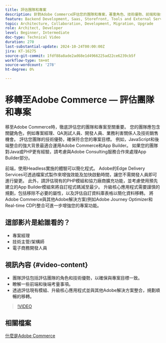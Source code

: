 ```yaml
---
title: 評估團隊和專案
description: 針對Adobe Commerce評估您的團隊和專案，著重角色、技術優勢、前端和後端考量因素，以便成功移轉。
feature: Backend Development, Saas, Storefront, Tools and External Services
topic: Architecture, Collaboration, Development, Migration, Upgrade
role: Architect, Developer
level: Beginner, Intermediate
doc-type: Technical Video
duration: 270
last-substantial-update: 2024-10-24T00:00:00Z
jira: KT-16275
source-git-commit: 1fdf88a8ade2ad68e1d4966225ad22ce6239cb5f
workflow-type: tm+mt
source-wordcount: '278'
ht-degree: 0%

---
```



# 移轉至Adobe Commerce — 評估團隊和專案

移至Adobe Commerce時，徹底評估您的團隊和專案至關重要。 您的團隊應包含關鍵角色，例如專案經理、QA測試人員、開發人員、業務利害關係人及技術銷售機會。 評估您團隊的技術優勢，確保符合您的專案目標。 例如，JavaScript和後端整合的強大背景最適合運用Adobe Commerce和App Builder。 如果您的團隊對Java或PHP更有經驗，請考慮與Adobe Consulting服務合作來處理App Builder部分。

前端，使用Headless實施的體驗可以簡化程式。 Adobe的Edge Delivery Services可透過檔案式製作來增強效能及加快啟動時間，讓您不需開發人員即可進行變更。 此外，請評估現有的PHP模組和協力廠商擴充功能，並考慮使用預先建立的App Builder模組來將自訂程式碼減至最少。 升級核心應用程式需要謹慎的規劃，包括移除不必要的屬性，以及評估自訂資料庫表格以簡化資料移轉。 將Adobe Commerce與其他Adobe解決方案(例如Adobe Journey Optimizer和Real-time CDP)整合可進一步增強您的專案功能。

## 這部影片是給誰看的？

* 專案經理
* 技術主管/架構師
* 電子商務開發人員

## 視訊內容 {#video-content}

* 團隊評估包括評估團隊的角色和技術優勢，以確保與專案目標一致。
* 瞭解一些前端和後端考量事項。
* 透過評估現有模組、升級核心應用程式並與其他Adobe解決方案整合，規劃順暢的移轉。
 
>[!VIDEO](https://video.tv.adobe.com/v/3435682/?learn=on)

## 相關檔案

[什麼是Adobe Commerce](https://experienceleague.adobe.com/en/docs/commerce-admin/start/about)
